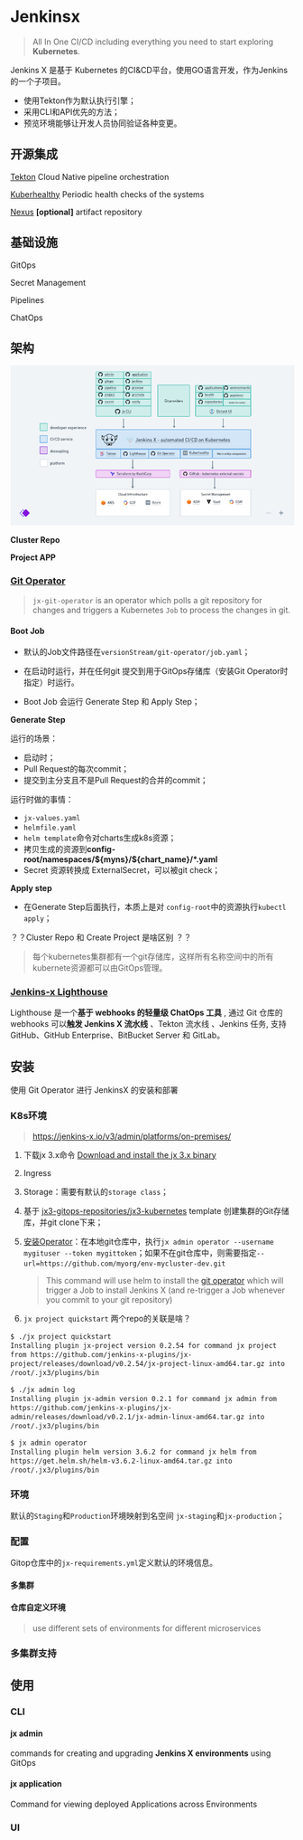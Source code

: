 # Jenkinsx

> All In One CI/CD including everything you need to start exploring **Kubernetes**.

Jenkins X 是基于 Kubernetes 的CI&CD平台，使用GO语言开发，作为Jenkins的一个子项目。

- 使用Tekton作为默认执行引擎；
- 采用CLI和API优先的方法；
- 预览环境能够让开发人员协同验证各种变更。

## 开源集成

[Tekton](https://tekton.dev/) Cloud Native pipeline orchestration

[Kuberhealthy](https://github.com/kuberhealthy/kuberhealthy) Periodic health checks of the systems

[Nexus](./nexus.md) **[optional]** artifact repository



## 基础设施

GitOps

Secret Management

Pipelines

ChatOps



## 架构

![jenkinsx_arch](pics/jenkinsx_arch.png)

**Cluster Repo**



**Project APP**



### [Git Operator](https://github.com/jenkins-x/jx-git-operator)

> `jx-git-operator` is an operator which polls a git repository for changes and triggers a Kubernetes `Job` to process the changes in git.

#### Boot Job 

- 默认的Job文件路径在`versionStream/git-operator/job.yaml`；
- 在启动时运行，并在任何git 提交到用于GitOps存储库（安装Git Operator时指定）时运行。

- Boot Job 会运行 Generate Step 和 Apply Step；

**Generate Step**

运行的场景：

- 启动时；
- Pull Request的每次commit；
- 提交到主分支且不是Pull Request的合并的commit；

运行时做的事情：

- `jx-values.yaml`
- `helmfile.yaml`
- `helm template`命令对charts生成k8s资源；
- 拷贝生成的资源到**config-root/namespaces/\${myns}/\${chart_name}/\*.yaml**
- Secret 资源转换成 ExternalSecret，可以被git check；

**Apply step**

- 在Generate Step后面执行，本质上是对 `config-root`中的资源执行`kubectl apply`；



？？Cluster Repo 和 Create Project 是啥区别 ？？

> 每个kubernetes集群都有一个git存储库，这样所有名称空间中的所有kubernete资源都可以由GitOps管理。



### [Jenkins-x Lighthouse](https://github.com/jenkins-x/lighthouse)

Lighthouse 是一个**基于 webhooks 的轻量级 ChatOps 工具** , 通过 Git 仓库的 webhooks 可以**触发 Jenkins X 流水线** 、Tekton 流水线 、Jenkins 任务, 支持 GitHub、GitHub Enterprise、BitBucket Server 和 GitLab。



## 安装

使用 Git Operator 进行 JenkinsX 的安装和部署

### K8s环境

> https://jenkins-x.io/v3/admin/platforms/on-premises/

1.  下载jx 3.x命令 [Download and install the jx 3.x binary](https://jenkins-x.io/v3/guides/jx3/)

2. Ingress

3. Storage：需要有默认的`storage class`；

4. 基于 [jx3-gitops-repositories/jx3-kubernetes](https://github.com/jx3-gitops-repositories/jx3-kubernetes/generate) template 创建集群的Git存储库，并git clone下来；

5. [安装Operator](https://jenkins-x.io/v3/admin/setup/operator/)：在本地git仓库中，执行`jx admin operator --username mygituser --token mygittoken`；如果不在git仓库中，则需要指定`--url=https://github.com/myorg/env-mycluster-dev.git`

   > This command will use helm to install the [git operator](https://github.com/jenkins-x/jx-git-operator) which will trigger a Job to install Jenkins X (and re-trigger a Job whenever you commit to your git repository)

6. `jx project quickstart` 两个repo的关联是啥？

```shell
$ ./jx project quickstart
Installing plugin jx-project version 0.2.54 for command jx project from https://github.com/jenkins-x-plugins/jx-project/releases/download/v0.2.54/jx-project-linux-amd64.tar.gz into /root/.jx3/plugins/bin
```



```shell
$ ./jx admin log
Installing plugin jx-admin version 0.2.1 for command jx admin from https://github.com/jenkins-x-plugins/jx-admin/releases/download/v0.2.1/jx-admin-linux-amd64.tar.gz into /root/.jx3/plugins/bin
```



```shell
$ jx admin operator
Installing plugin helm version 3.6.2 for command jx helm from https://get.helm.sh/helm-v3.6.2-linux-amd64.tar.gz into /root/.jx3/plugins/bin
```



### 环境

默认的`Staging`和`Production`环境映射到名空间 `jx-staging`和`jx-production`；



### 配置

Gitop仓库中的`jx-requirements.yml`定义默认的环境信息。

#### 多集群



#### 仓库自定义环境

> use different sets of environments for different microservices 

### 多集群支持



## 使用

### CLI

#### jx admin

commands for creating and upgrading **Jenkins X environments** using GitOps

#### jx application

Command for viewing deployed Applications across Environments

### UI


